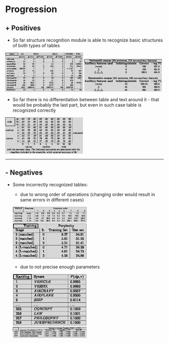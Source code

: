 # Progression

## + Positives

- So far structure recognition module is able to recognize basic structures of both types of tables

<img src="gifs/12.gif" width=49%>
<img src="gifs/47.gif" width=49%>

- So far there is no differentiation between table and text around it - that would be probably the last part, but even in such case table is recognized correctly

<img src="gifs/13.gif" width=49%>


---
## - Negatives

- Some incorrectly recognized tables:
    - due to wrong order of operations (changing order would result in same errors in different cases)

    <img src="gifs/38.gif" width=49%><br>
    <img src="gifs/72.gif" width=49%>

    - due to not precise enough parameters

    <img src="gifs/41.gif" width=49%><br>
    <img src="gifs/89.gif" width=49%>




